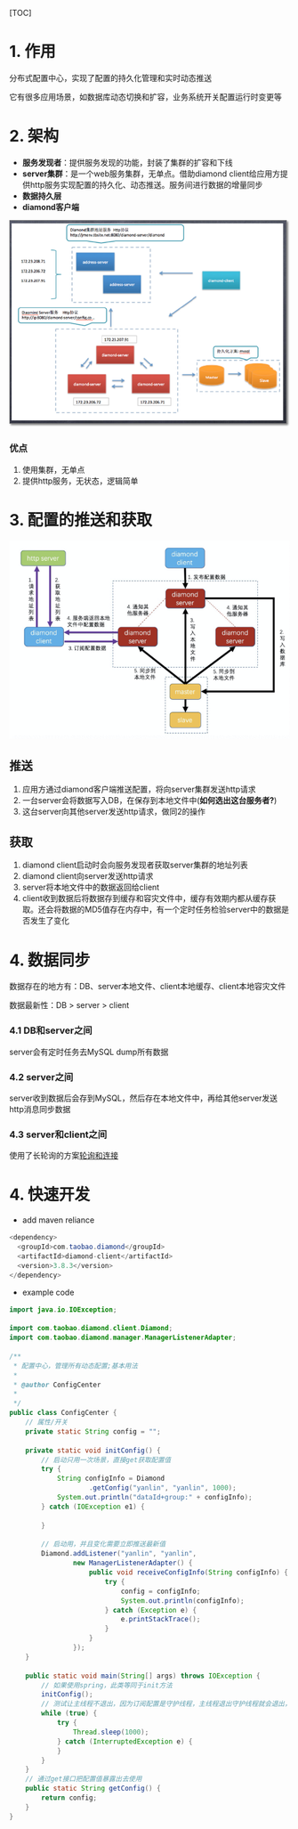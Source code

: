 [TOC]

# 1. 作用
分布式配置中心，实现了配置的持久化管理和实时动态推送

它有很多应用场景，如数据库动态切换和扩容，业务系统开关配置运行时变更等

# 2. 架构
- **服务发现者**：提供服务发现的功能，封装了集群的扩容和下线
- **server集群**：是一个web服务集群，无单点。借助diamond client给应用方提供http服务实现配置的持久化、动态推送。服务间进行数据的增量同步
- **数据持久层**
- **diamond客户端**

![架构](./pic/Diamond_架构.png)


### 优点
1. 使用集群，无单点
2. 提供http服务，无状态，逻辑简单


# 3. 配置的推送和获取
![配置推送和获取](./pic/Diamond_配置推送和获取.png)

## 推送
1. 应用方通过diamond客户端推送配置，将向server集群发送http请求
2. 一台server会将数据写入DB，在保存到本地文件中(**如何选出这台服务者?**)
3. 这台server向其他server发送http请求，做同2的操作

## 获取
1. diamond client启动时会向服务发现者获取server集群的地址列表
2. diamond client向server发送http请求
3. server将本地文件中的数据返回给client
4. client收到数据后将数据存到缓存和容灾文件中，缓存有效期内都从缓存获取。还会将数据的MD5值存在内存中，有一个定时任务检验server中的数据是否发生了变化


# 4. 数据同步
数据存在的地方有：DB、server本地文件、client本地缓存、client本地容灾文件

数据最新性：DB > server > client

### 4.1 DB和server之间
server会有定时任务去MySQL dump所有数据

### 4.2 server之间
server收到数据后会存到MySQL，然后存在本地文件中，再给其他server发送http消息同步数据

### 4.3 server和client之间
使用了长轮询的方案[轮询和连接](../java基础/网络编程/轮询和连接.md)



# 4. 快速开发
- add maven reliance

```java
<dependency>
  <groupId>com.taobao.diamond</groupId>
  <artifactId>diamond-client</artifactId>
  <version>3.8.3</version>
</dependency>
```


- example code 

```java
import java.io.IOException;

import com.taobao.diamond.client.Diamond;
import com.taobao.diamond.manager.ManagerListenerAdapter;

/**
 * 配置中心，管理所有动态配置;基本用法
 * 
 * @author ConfigCenter
 *
 */
public class ConfigCenter {
    // 属性/开关
    private static String config = "";

    private static void initConfig() {
        // 启动只用一次场景，直接get获取配置值
        try {
            String configInfo = Diamond
                    .getConfig("yanlin", "yanlin", 1000);
            System.out.println("dataId+group:" + configInfo);
        } catch (IOException e1) {

        }

        // 启动用，并且变化需要立即推送最新值
        Diamond.addListener("yanlin", "yanlin",
                new ManagerListenerAdapter() {
                    public void receiveConfigInfo(String configInfo) {
                        try {
                            config = configInfo;
                            System.out.println(configInfo);
                        } catch (Exception e) {
                            e.printStackTrace();
                        }
                    }
                });
    }

    public static void main(String[] args) throws IOException {
        // 如果使用spring，此类等同于init方法
        initConfig();
        // 测试让主线程不退出，因为订阅配置是守护线程，主线程退出守护线程就会退出，实际代码中不需要。
        while (true) {
            try {
                Thread.sleep(1000);
            } catch (InterruptedException e) {
            }
        }
    }
    // 通过get接口把配置值暴露出去使用
    public static String getConfig() {
        return config;
    }
}
```

